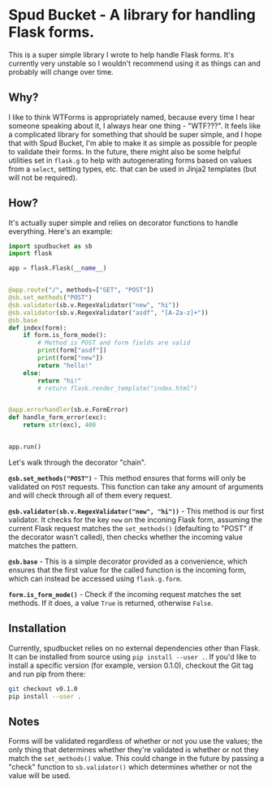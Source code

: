 # Spud Bucket - A library for handling Flask forms.

This is a super simple library I wrote to help handle Flask forms. It's
currently very unstable so I wouldn't recommend using it as things can and
probably will change over time.

## Why?

I like to think WTForms is appropriately named, because every time I hear
someone speaking about it, I always hear one thing - "WTF???". It feels like
a complicated library for something that should be super simple, and I hope
that with Spud Bucket, I'm able to make it as simple as possible for people to
validate their forms. In the future, there might also be some helpful utilities
set in `flask.g` to help with autogenerating forms based on values from a
`select`, setting types, etc. that can be used in Jinja2 templates (but will
not be required).

## How?

It's actually super simple and relies on decorator functions to handle
everything. Here's an example:

```py
import spudbucket as sb
import flask

app = flask.Flask(__name__)


@app.route("/", methods=["GET", "POST"])
@sb.set_methods("POST")
@sb.validator(sb.v.RegexValidator("new", "hi"))
@sb.validator(sb.v.RegexValidator("asdf", "[A-Za-z]+"))
@sb.base
def index(form):
    if form.is_form_mode():
        # Method is POST and form fields are valid
        print(form["asdf"])
        print(form["new"])
        return "hello!"
    else:
        return "hi!"
        # return flask.render_template("index.html")


@app.errorhandler(sb.e.FormError)
def handle_form_error(exc):
    return str(exc), 400


app.run()
```

Let's walk through the decorator "chain".

**`@sb.set_methods("POST")`** - This method ensures that forms will only be
validated on `POST` requests. This function can take any amount of arguments
and will check through all of them every request.

<!-- ::TODO:: make `validator` store name, not `RegexValidator` -->

**`@sb.validator(sb.v.RegexValidator("new", "hi"))`** - This method is our
first validator. It checks for the key `new` on the inconing Flask form,
assuming the current Flask request matches the `set_methods()` (defaulting to
"POST" if the decorator wasn't called), then checks whether the incoming
value matches the pattern.

**`@sb.base`** - This is a simple decorator provided as a convenience, which
ensures that the first value for the called function is the incoming form,
which can instead be accessed using `flask.g.form`.

**`form.is_form_mode()`** - Check if the incoming request matches the set
methods. If it does, a value `True` is returned, otherwise `False`.

## Installation

Currently, spudbucket relies on no external dependencies other than Flask.
It can be installed from source using `pip install --user .`. If you'd like to
install a specific version (for example, version 0.1.0), checkout the Git tag
and run pip from there:

```sh
git checkout v0.1.0
pip install --user .
```

## Notes

Forms will be validated regardless of whether or not you use the values; the
only thing that determines whether they're validated is whether or not they
match the `set_methods()` value. This could change in the future by passing a
"check" function to `sb.validator()` which determines whether or not the value
will be used.
